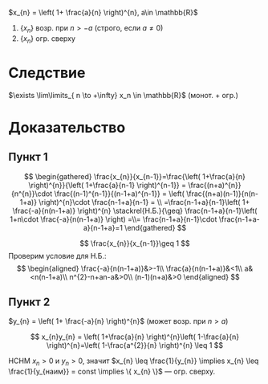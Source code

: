 $x_{n} = \left( 1+ \frac{a}{n} \right)^{n}, a\in \mathbb{R}$

1. $\{ x_{n} \}$ возр. при $n>-a$ (строго, если $a\ne 0$)
2. $\{ x_{n} \}$ огр. сверху
# Следствие

$\exists \lim\limits_{ n \to +\infty} x_n \in \mathbb{R}$ (монот. + огр.)
# Доказательство
## Пункт 1
$$
\begin{gathered}
\frac{x_{n}}{x_{n-1}}=\frac{\left( 1+\frac{a}{n} \right)^{n}}{\left( 1+\frac{a}{n-1} \right)^{n-1}} = \frac{(n+a)^{n}}{n^{n}}\cdot \frac{(n-1)^{n-1}}{(n-1+a)^{n-1}} = \left( \frac{(n+a)(n-1)}{n(n-1+a)} \right)^{n}\cdot \frac{n-1+a}{n-1} = \\ =\frac{n-1+a}{n-1}\left( 1+ \frac{-a}{n(n-1+a)} \right)^{n} \stackrel{Н.Б.}{\geq} \frac{n-1+a}{n-1}\left( 1+n\cdot \frac{-a}{n(n-1+a)} \right) =\\= \frac{n-1+a}{n-1}\cdot \frac{n-1+a-a}{n-1+a}=1
\end{gathered}
$$

$$
\frac{x_{n}}{x_{n-1}}\geq 1
$$
Проверим условие для Н.Б.:
$$
\begin{aligned}
\frac{-a}{n(n-1+a)}&>-1\\
\frac{a}{n(n-1+a)}&<1\\
a&<n(n-1+a)\\
n^{2}-n+an-a&>0\\
(n-1)(n+a)&>0
\end{aligned}
$$
## Пункт 2

$y_{n} = \left( 1+ \frac{-a}{n} \right)^{n}$ (может возр. при $n>a$)

$$
x_{n}y_{n} = \left( 1+\frac{a}{n} \right)^{n}\left( 1-\frac{a}{n} \right)^{n}=\left( 1-\frac{a^{2}}{n} \right)^{n} \leq 1
$$

НСНМ $x_{n}>0$ и $y_{n}>0$, значит $x_{n} \leq \frac{1}{y_{n}} \implies x_{n} \leq \frac{1}{y_{наим}} = const \implies \{ x_{n} \}$ — огр. сверху. 